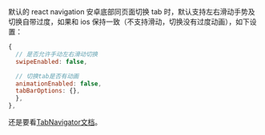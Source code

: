 默认的 react navigation 安卓底部同页面切换 tab 时，默认支持左右滑动手势及切换自带过度，如果和 ios 保持一致（不支持滑动，切换没有过度动画），如下设置：   

```js
{
  // 是否允许手动左右滑动切换
  swipeEnabled: false,

  // 切换tab是否有动画
  animationEnabled: false,
  tabBarOptions: {},
  },
},
```

还是要看[TabNavigator文档](https://reactnavigation.org/docs/navigators/tab)。   

